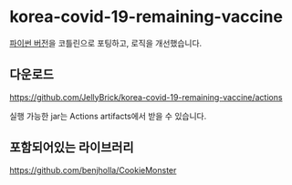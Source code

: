 # korea-covid-19-remaining-vaccine

[파이썬 버전](https://github.com/SJang1/korea-covid-19-remaining-vaccine-macro)을 코틀린으로 포팅하고, 로직을 개선했습니다.

## 다운로드

https://github.com/JellyBrick/korea-covid-19-remaining-vaccine/actions

실행 가능한 jar는 Actions artifacts에서 받을 수 있습니다.

## 포함되어있는 라이브러리

https://github.com/benjholla/CookieMonster
